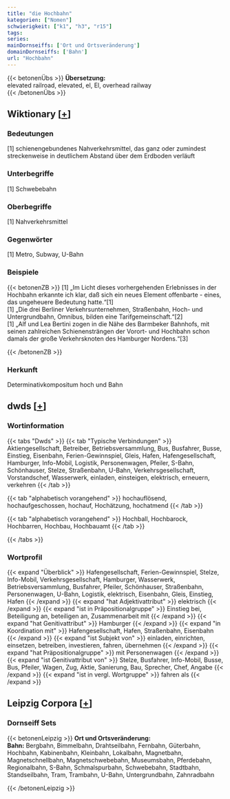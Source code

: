 ```yaml
---
title: "die Hochbahn"
kategorien: ["Nomen"]
schwierigkeit: ["k1", "h3", "r15"]
tags:
series:
mainDornseiffs: ['Ort und Ortsveränderung']
domainDornseiffs: ['Bahn']
url: "Hochbahn"
---
```


{{< betonenÜbs >}}
**Übersetzung:**  
elevated railroad, elevated, el, El, overhead  railway  
{{< /betonenÜbs >}}

## Wiktionary [[+](https://de.wiktionary.org/wiki/Hochbahn)]

### Bedeutungen
[1] schienengebundenes Nahverkehrsmittel, das ganz oder zumindest streckenweise in deutlichem Abstand über dem Erdboden verläuft  

### Unterbegriffe
[1] Schwebebahn  

### Oberbegriffe
[1] Nahverkehrsmittel  

### Gegenwörter
[1] Metro, Subway, U-Bahn  

### Beispiele
{{< betonenZB >}}
[1] „Im Licht dieses vorhergehenden Erlebnisses in der Hochbahn erkannte ich klar, daß sich ein neues Element offenbarte - eines, das ungeheuere Bedeutung hatte.“[1]  
[1] „Die drei Berliner Verkehrsunternehmen, Straßenbahn, Hoch- und Untergrundbahn, Omnibus, bilden eine Tarifgemeinschaft.“[2]  
[1] „Alf und Lea Bertini zogen in die Nähe des Barmbeker Bahnhofs, mit seinen zahlreichen Schienensträngen der Vorort- und Hochbahn schon damals der große Verkehrsknoten des Hamburger Nordens.“[3]  

{{< /betonenZB >}}
### Herkunft
Determinativkompositum hoch und Bahn  



## dwds [[+](https://www.dwds.de/wb/Hochbahn)]

### Wortinformation
{{< tabs "Dwds" >}}
{{< tab "Typische Verbindungen" >}}
Aktiengesellschaft, Betreiber, Betriebsversammlung, Bus, Busfahrer, Busse, Einstieg, Eisenbahn, Ferien-Gewinnspiel, Gleis, Hafen, Hafengesellschaft, Hamburger, Info-Mobil, Logistik, Personenwagen, Pfeiler, S-Bahn, Schönhauser, Stelze, Straßenbahn, U-Bahn, Verkehrsgesellschaft, Vorstandschef, Wasserwerk, einladen, einsteigen, elektrisch, erneuern, verkehren
{{< /tab >}}

{{< tab "alphabetisch vorangehend" >}}
hochauflösend, hochaufgeschossen, hochauf, Hochätzung, hochatmend
{{< /tab >}}

{{< tab "alphabetisch vorangehend" >}}
Hochball, Hochbarock, Hochbarren, Hochbau, Hochbauamt
{{< /tab >}}

{{< /tabs >}}

### Wortprofil
{{< expand "Überblick" >}} Hafengesellschaft, Ferien-Gewinnspiel, Stelze, Info-Mobil, Verkehrsgesellschaft, Hamburger, Wasserwerk, Betriebsversammlung, Busfahrer, Pfeiler, Schönhauser, Straßenbahn, Personenwagen, U-Bahn, Logistik, elektrisch, Eisenbahn, Gleis, Einstieg, Hafen {{< /expand >}}
{{< expand "hat Adjektivattribut" >}} elektrisch {{< /expand >}}
{{< expand "ist in Präpositionalgruppe" >}} Einstieg bei, Beteiligung an, beteiligen an, Zusammenarbeit mit {{< /expand >}}
{{< expand "hat Genitivattribut" >}} Hamburger {{< /expand >}}
{{< expand "in Koordination mit" >}} Hafengesellschaft, Hafen, Straßenbahn, Eisenbahn {{< /expand >}}
{{< expand "ist Subjekt von" >}} einladen, einrichten, einsetzen, betreiben, investieren, fahren, übernehmen {{< /expand >}}
{{< expand "hat Präpositionalgruppe" >}} mit Personenwagen {{< /expand >}}
{{< expand "ist Genitivattribut von" >}} Stelze, Busfahrer, Info-Mobil, Busse, Bus, Pfeiler, Wagen, Zug, Aktie, Sanierung, Bau, Sprecher, Chef, Angabe {{< /expand >}}
{{< expand "ist in vergl. Wortgruppe" >}} fahren als {{< /expand >}}

## Leipzig Corpora [[+](https://corpora.uni-leipzig.de/en/res?word=Hochbahn&corpusId=deu_newscrawl-public_2018)]

### Dornseiff Sets
{{< betonenLeipzig >}}
**Ort und Ortsveränderung:**  
**Bahn:** Bergbahn, Bimmelbahn, Drahtseilbahn, Fernbahn, Güterbahn, Hochbahn, Kabinenbahn, Kleinbahn, Lokalbahn, Magnetbahn, Magnetschnellbahn, Magnetschwebebahn, Museumsbahn, Pferdebahn, Regionalbahn, S-Bahn, Schmalspurbahn, Schwebebahn, Stadtbahn, Standseilbahn, Tram, Trambahn, U-Bahn, Untergrundbahn, Zahnradbahn  

{{< /betonenLeipzig >}}
